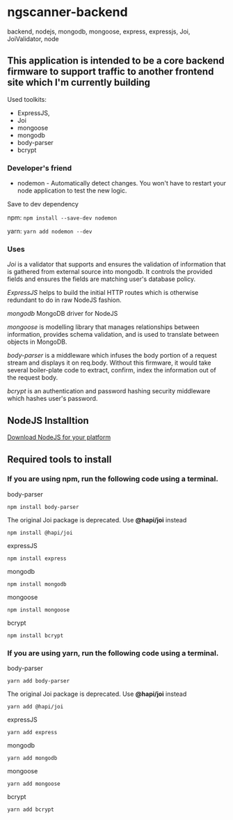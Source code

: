 # ngscanner-backend
backend, nodejs, mongodb, mongoose, express, expressjs, Joi, JoiValidator, node

## This application is intended to be a core backend firmware to support traffic to another frontend site which I'm currently building ##

Used toolkits:

 * ExpressJS,
 * Joi
 * mongoose
 * mongodb
 * body-parser
 * bcrypt
 
### Developer's friend ###
* nodemon - Automatically detect changes. You won't have to restart your node application to test the new logic.

Save to dev dependency

npm:
``npm install --save-dev nodemon``

yarn:
``yarn add nodemon --dev``

 ### Uses ###
 
 *Joi* is a validator that supports and ensures the validation of information that is gathered from external source into mongodb. It controls the provided fields and ensures the fields are matching user's database policy.
 
 *ExpressJS* helps to build the initial HTTP routes which is otherwise redundant to do in raw NodeJS fashion.
 
 *mongodb* MongoDB driver for NodeJS
 
 *mongoose* is modelling library that manages relationships between information, provides schema validation, and is used to translate between objects in MongoDB.
 
 *body-parser* is a middleware which infuses the body portion of a request stream and displays it on req.body. Without this firmware, it would take several boiler-plate code to extract, confirm, index the information out of the request body.
 
 *bcrypt* is an authentication and password hashing security middleware which hashes user's password.

## NodeJS Installtion ##

[Download NodeJS for your platform](https://nodejs.org/en/download/) 


## Required tools to install ##


### If you are using npm, run the following code using a terminal. ###


body-parser
```
npm install body-parser
```

The original Joi package is deprecated. Use **@hapi/joi** instead
```
npm install @hapi/joi
```

expressJS
```
npm install express
```

mongodb
```
npm install mongodb
```

mongoose
```
npm install mongoose
```

bcrypt
```
npm install bcrypt
```

### If you are using yarn, run the following code using a terminal. ###

body-parser
```
yarn add body-parser
```

The original Joi package is deprecated. Use **@hapi/joi** instead
```
yarn add @hapi/joi
```

expressJS
```
yarn add express
```

mongodb
```
yarn add mongodb
```

mongoose
```
yarn add mongoose
```

bcrypt
```
yarn add bcrypt
```
